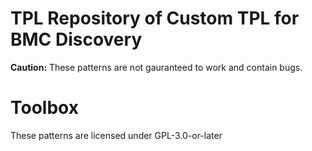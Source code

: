 # TPL Repository of Custom TPL for BMC Discovery

**Caution:** These patterns are not gauranteed to work and contain bugs.

# Toolbox

These patterns are licensed under GPL-3.0-or-later